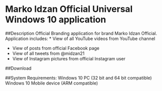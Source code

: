 # Marko Idzan Official Universal Windows 10 application

##Description
Official Branding application for brand Marko Idzan Official. 
Application includes: * View of all YouTube videos from YouTube channel 
* View of posts from official Facebook page
* View of all tweets from @midzan21 
* View of Instagram pictures from official Instagram user 

##Download


##System Requirements:
Windows 10 PC (32 bit and 64 bit compatible)
Windows 10 Mobile device (ARM compatible)
